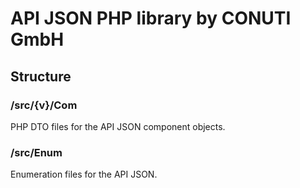 # API JSON PHP library by CONUTI GmbH

## Structure

### /src/{v}/Com
PHP DTO files for the API JSON component objects.

### /src/Enum
Enumeration files for the API JSON.
